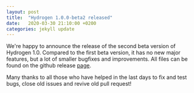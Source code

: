 ```yaml
---
layout: post
title:  "Hydrogen 1.0.0-beta2 released"
date:   2020-03-30 21:10:00 +0200
categories: jekyll update
---
```


We're happy to announce the release of the second beta version of Hydrogen 1.0. Compared to the first beta version, it has no new major features, but a lot of smaller bugfixes and improvements. All files can be found on the github release [page](https://github.com/hydrogen-music/hydrogen/releases/tag/1.0.0-beta2).

Many thanks to all those who have helped in the last days to fix and test bugs, close old issues and revive old pull request!
